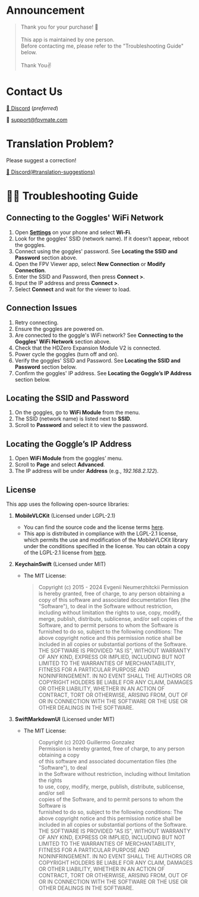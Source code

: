 # Announcement

> Thank you for your purchase! 🙏 <br><br>
> This app is maintained by one person.<br>
> Before contacting me, please refer to the "Troubleshooting Guide" below.<br><br>
> Thank You✌️

# Contact Us

[👾 Discord](https://discord.gg/rq8vJ5J8Re) (_preferred_)

📨 support@fpvmate.com

# Translation Problem?

Please suggest a correction!

[👾 Discord(#translation-suggestions)](https://discord.gg/xSAVBZX4qq)

# 🧑‍🔧 Troubleshooting Guide

## Connecting to the Goggles' WiFi Network

1. Open [**Settings**](App-Prefs:root=WIFI) on your phone and select **Wi-Fi**.
2. Look for the goggles' SSID (network name). If it doesn’t appear, reboot the goggles.
3. Connect using the goggles' password. See **Locating the SSID and Password** section above.
4. Open the FPV Viewer app, select **New Connection** or **Modify Connection**.
5. Enter the SSID and Password, then press **Connect >**.
6. Input the IP address and press **Connect >**.
7. Select **Connect** and wait for the viewer to load.

## Connection Issues

1. Retry connecting.
2. Ensure the goggles are powered on.
3. Are connected to the goggle's WiFi network? See **Connecting to the Goggles' WiFi Network** section above.
4. Check that the HDZero Expansion Module V2 is connected.
5. Power cycle the goggles (turn off and on).
6. Verify the goggles' SSID and Password. See **Locating the SSID and Password** section below.
7. Confirm the goggles' IP address. See **Locating the Goggle’s IP Address** section below.

## Locating the SSID and Password

1. On the goggles, go to **WiFi Module** from the menu.
2. The SSID (network name) is listed next to **SSID**.
3. Scroll to **Password** and select it to view the password.

## Locating the Goggle’s IP Address

1. Open **WiFi Module** from the goggles’ menu.
2. Scroll to **Page** and select **Advanced**.
3. The IP address will be under **Address** (e.g., _192.168.2.122_).

## License

This app uses the following open-source libraries:

1.  **MobileVLCKit** (Licensed under LGPL-2.1)

    - You can find the source code and the license terms [here](https://www.videolan.org/vlc/libvlc.html).
    - This app is distributed in compliance with the LGPL-2.1 license, which permits the use and modification of the MobileVLCKit library under the conditions specified in the license. You can obtain a copy of the LGPL-2.1 license from [here](https://opensource.org/license/LGPL-2.1).

2.  **KeychainSwift** (Licensed under MIT)

    - The MIT License:
      > Copyright (c) 2015 - 2024 Evgenii Neumerzhitckii
      > Permission is hereby granted, free of charge, to any person obtaining a copy
      > of this software and associated documentation files (the "Software"), to deal
      > in the Software without restriction, including without limitation the rights
      > to use, copy, modify, merge, publish, distribute, sublicense, and/or sell
      > copies of the Software, and to permit persons to whom the Software is
      > furnished to do so, subject to the following conditions:
      > The above copyright notice and this permission notice shall be included in all copies or substantial portions of the Software.
      > THE SOFTWARE IS PROVIDED "AS IS", WITHOUT WARRANTY OF ANY KIND, EXPRESS OR IMPLIED, INCLUDING BUT NOT LIMITED TO THE WARRANTIES OF MERCHANTABILITY, FITNESS FOR A PARTICULAR PURPOSE AND NONINFRINGEMENT. IN NO EVENT SHALL THE AUTHORS OR COPYRIGHT HOLDERS BE LIABLE FOR ANY CLAIM, DAMAGES OR OTHER LIABILITY, WHETHER IN AN ACTION OF CONTRACT, TORT OR OTHERWISE, ARISING FROM, OUT OF OR IN CONNECTION WITH THE SOFTWARE OR THE USE OR OTHER DEALINGS IN THE SOFTWARE.

3.  **SwiftMarkdownUI** (Licensed under MIT)

    - The MIT License:
      > Copyright (c) 2020 Guillermo Gonzalez  
      > Permission is hereby granted, free of charge, to any person obtaining a copy  
      > of this software and associated documentation files (the "Software"), to deal  
      > in the Software without restriction, including without limitation the rights  
      > to use, copy, modify, merge, publish, distribute, sublicense, and/or sell  
      > copies of the Software, and to permit persons to whom the Software is  
      > furnished to do so, subject to the following conditions:
      > The above copyright notice and this permission notice shall be included in all copies or substantial portions of the Software.
      > THE SOFTWARE IS PROVIDED "AS IS", WITHOUT WARRANTY OF ANY KIND, EXPRESS OR IMPLIED, INCLUDING BUT NOT LIMITED TO THE WARRANTIES OF MERCHANTABILITY, FITNESS FOR A PARTICULAR PURPOSE AND NONINFRINGEMENT. IN NO EVENT SHALL THE AUTHORS OR COPYRIGHT HOLDERS BE LIABLE FOR ANY CLAIM, DAMAGES OR OTHER LIABILITY, WHETHER IN AN ACTION OF CONTRACT, TORT OR OTHERWISE, ARISING FROM, OUT OF OR IN CONNECTION WITH THE SOFTWARE OR THE USE OR OTHER DEALINGS IN THE SOFTWARE.
